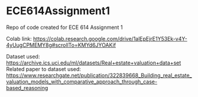 # ECE614Assignment1
Repo of code created for ECE 614 Assignment 1

Colab link: https://colab.research.google.com/drive/1alEpEjrE1Y53Ek-v4Y-4yUugCPMEMY8g#scrollTo=KMYd6JYOAKif 

Dataset used: https://archive.ics.uci.edu/ml/datasets/Real+estate+valuation+data+set
Related paper to dataset used: https://www.researchgate.net/publication/322839668_Building_real_estate_valuation_models_with_comparative_approach_through_case-based_reasoning
